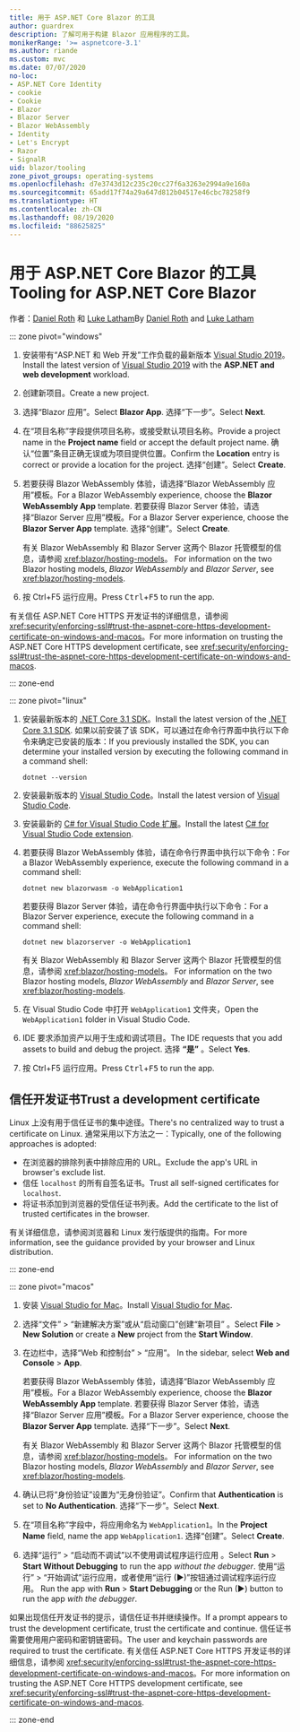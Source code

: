 ```yaml
---
title: 用于 ASP.NET Core Blazor 的工具
author: guardrex
description: 了解可用于构建 Blazor 应用程序的工具。
monikerRange: '>= aspnetcore-3.1'
ms.author: riande
ms.custom: mvc
ms.date: 07/07/2020
no-loc:
- ASP.NET Core Identity
- cookie
- Cookie
- Blazor
- Blazor Server
- Blazor WebAssembly
- Identity
- Let's Encrypt
- Razor
- SignalR
uid: blazor/tooling
zone_pivot_groups: operating-systems
ms.openlocfilehash: d7e3743d12c235c20cc27f6a3263e2994a9e160a
ms.sourcegitcommit: 65add17f74a29a647d812b04517e46cbc78258f9
ms.translationtype: HT
ms.contentlocale: zh-CN
ms.lasthandoff: 08/19/2020
ms.locfileid: "88625825"
---
```

# <a name="tooling-for-aspnet-core-no-locblazor"></a><span data-ttu-id="96eb3-103">用于 ASP.NET Core Blazor 的工具</span><span class="sxs-lookup"><span data-stu-id="96eb3-103">Tooling for ASP.NET Core Blazor</span></span>

<span data-ttu-id="96eb3-104">作者：[Daniel Roth](https://github.com/danroth27) 和 [Luke Latham](https://github.com/guardrex)</span><span class="sxs-lookup"><span data-stu-id="96eb3-104">By [Daniel Roth](https://github.com/danroth27) and [Luke Latham](https://github.com/guardrex)</span></span>

::: zone pivot="windows"

1. <span data-ttu-id="96eb3-105">安装带有“ASP.NET 和 Web 开发”工作负载的最新版本 [Visual Studio 2019](https://visualstudio.microsoft.com/downloads/)。</span><span class="sxs-lookup"><span data-stu-id="96eb3-105">Install the latest version of [Visual Studio 2019](https://visualstudio.microsoft.com/downloads/) with the **ASP.NET and web development** workload.</span></span>

1. <span data-ttu-id="96eb3-106">创建新项目。</span><span class="sxs-lookup"><span data-stu-id="96eb3-106">Create a new project.</span></span>

1. <span data-ttu-id="96eb3-107">选择“Blazor 应用”。</span><span class="sxs-lookup"><span data-stu-id="96eb3-107">Select **Blazor App**.</span></span> <span data-ttu-id="96eb3-108">选择“下一步”。</span><span class="sxs-lookup"><span data-stu-id="96eb3-108">Select **Next**.</span></span>

1. <span data-ttu-id="96eb3-109">在“项目名称”字段提供项目名称，或接受默认项目名称。</span><span class="sxs-lookup"><span data-stu-id="96eb3-109">Provide a project name in the **Project name** field or accept the default project name.</span></span> <span data-ttu-id="96eb3-110">确认“位置”条目正确无误或为项目提供位置。</span><span class="sxs-lookup"><span data-stu-id="96eb3-110">Confirm the **Location** entry is correct or provide a location for the project.</span></span> <span data-ttu-id="96eb3-111">选择“创建”。</span><span class="sxs-lookup"><span data-stu-id="96eb3-111">Select **Create**.</span></span>

1. <span data-ttu-id="96eb3-112">若要获得 Blazor WebAssembly 体验，请选择“Blazor WebAssembly 应用”模板。</span><span class="sxs-lookup"><span data-stu-id="96eb3-112">For a Blazor WebAssembly experience, choose the **Blazor WebAssembly App** template.</span></span> <span data-ttu-id="96eb3-113">若要获得 Blazor Server 体验，请选择“Blazor Server 应用”模板。</span><span class="sxs-lookup"><span data-stu-id="96eb3-113">For a Blazor Server experience, choose the **Blazor Server App** template.</span></span> <span data-ttu-id="96eb3-114">选择“创建”。</span><span class="sxs-lookup"><span data-stu-id="96eb3-114">Select **Create**.</span></span>

   <span data-ttu-id="96eb3-115">有关 Blazor WebAssembly 和 Blazor Server 这两个 Blazor 托管模型的信息，请参阅 <xref:blazor/hosting-models>。 </span><span class="sxs-lookup"><span data-stu-id="96eb3-115">For information on the two Blazor hosting models, *Blazor WebAssembly* and *Blazor Server*, see <xref:blazor/hosting-models>.</span></span>

1. <span data-ttu-id="96eb3-116">按 Ctrl+F5 运行应用<kbd></kbd><kbd></kbd>。</span><span class="sxs-lookup"><span data-stu-id="96eb3-116">Press <kbd>Ctrl</kbd>+<kbd>F5</kbd> to run the app.</span></span>

<span data-ttu-id="96eb3-117">有关信任 ASP.NET Core HTTPS 开发证书的详细信息，请参阅 <xref:security/enforcing-ssl#trust-the-aspnet-core-https-development-certificate-on-windows-and-macos>。</span><span class="sxs-lookup"><span data-stu-id="96eb3-117">For more information on trusting the ASP.NET Core HTTPS development certificate, see <xref:security/enforcing-ssl#trust-the-aspnet-core-https-development-certificate-on-windows-and-macos>.</span></span>

::: zone-end

::: zone pivot="linux"

1. <span data-ttu-id="96eb3-118">安装最新版本的 [.NET Core 3.1 SDK](https://dotnet.microsoft.com/download/dotnet-core/3.1)。</span><span class="sxs-lookup"><span data-stu-id="96eb3-118">Install the latest version of the [.NET Core 3.1 SDK](https://dotnet.microsoft.com/download/dotnet-core/3.1).</span></span> <span data-ttu-id="96eb3-119">如果以前安装了该 SDK，可以通过在命令行界面中执行以下命令来确定已安装的版本：</span><span class="sxs-lookup"><span data-stu-id="96eb3-119">If you previously installed the SDK, you can determine your installed version by executing the following command in a command shell:</span></span>

   ```dotnetcli
   dotnet --version
   ```

1. <span data-ttu-id="96eb3-120">安装最新版本的 [Visual Studio Code](https://code.visualstudio.com/)。</span><span class="sxs-lookup"><span data-stu-id="96eb3-120">Install the latest version of [Visual Studio Code](https://code.visualstudio.com/).</span></span>

1. <span data-ttu-id="96eb3-121">安装最新的 [C# for Visual Studio Code 扩展](https://marketplace.visualstudio.com/items?itemName=ms-dotnettools.csharp)。</span><span class="sxs-lookup"><span data-stu-id="96eb3-121">Install the latest [C# for Visual Studio Code extension](https://marketplace.visualstudio.com/items?itemName=ms-dotnettools.csharp).</span></span>

1. <span data-ttu-id="96eb3-122">若要获得 Blazor WebAssembly 体验，请在命令行界面中执行以下命令：</span><span class="sxs-lookup"><span data-stu-id="96eb3-122">For a Blazor WebAssembly experience, execute the following command in a command shell:</span></span>

   ```dotnetcli
   dotnet new blazorwasm -o WebApplication1
   ```

   <span data-ttu-id="96eb3-123">若要获得 Blazor Server 体验，请在命令行界面中执行以下命令：</span><span class="sxs-lookup"><span data-stu-id="96eb3-123">For a Blazor Server experience, execute the following command in a command shell:</span></span>

   ```dotnetcli
   dotnet new blazorserver -o WebApplication1
   ```

   <span data-ttu-id="96eb3-124">有关 Blazor WebAssembly 和 Blazor Server 这两个 Blazor 托管模型的信息，请参阅 <xref:blazor/hosting-models>。 </span><span class="sxs-lookup"><span data-stu-id="96eb3-124">For information on the two Blazor hosting models, *Blazor WebAssembly* and *Blazor Server*, see <xref:blazor/hosting-models>.</span></span>

1. <span data-ttu-id="96eb3-125">在 Visual Studio Code 中打开 `WebApplication1` 文件夹，</span><span class="sxs-lookup"><span data-stu-id="96eb3-125">Open the `WebApplication1` folder in Visual Studio Code.</span></span>

1. <span data-ttu-id="96eb3-126">IDE 要求添加资产以用于生成和调试项目。</span><span class="sxs-lookup"><span data-stu-id="96eb3-126">The IDE requests that you add assets to build and debug the project.</span></span> <span data-ttu-id="96eb3-127">选择 **“是”** 。</span><span class="sxs-lookup"><span data-stu-id="96eb3-127">Select **Yes**.</span></span>

1. <span data-ttu-id="96eb3-128">按 Ctrl+F5 运行应用<kbd></kbd><kbd></kbd>。</span><span class="sxs-lookup"><span data-stu-id="96eb3-128">Press <kbd>Ctrl</kbd>+<kbd>F5</kbd> to run the app.</span></span>

## <a name="trust-a-development-certificate"></a><span data-ttu-id="96eb3-129">信任开发证书</span><span class="sxs-lookup"><span data-stu-id="96eb3-129">Trust a development certificate</span></span>

<span data-ttu-id="96eb3-130">Linux 上没有用于信任证书的集中途径。</span><span class="sxs-lookup"><span data-stu-id="96eb3-130">There's no centralized way to trust a certificate on Linux.</span></span> <span data-ttu-id="96eb3-131">通常采用以下方法之一：</span><span class="sxs-lookup"><span data-stu-id="96eb3-131">Typically, one of the following approaches is adopted:</span></span>

* <span data-ttu-id="96eb3-132">在浏览器的排除列表中排除应用的 URL。</span><span class="sxs-lookup"><span data-stu-id="96eb3-132">Exclude the app's URL in browser's exclude list.</span></span>
* <span data-ttu-id="96eb3-133">信任 `localhost` 的所有自签名证书。</span><span class="sxs-lookup"><span data-stu-id="96eb3-133">Trust all self-signed certificates for `localhost`.</span></span>
* <span data-ttu-id="96eb3-134">将证书添加到浏览器的受信任证书列表。</span><span class="sxs-lookup"><span data-stu-id="96eb3-134">Add the certificate to the list of trusted certificates in the browser.</span></span>

<span data-ttu-id="96eb3-135">有关详细信息，请参阅浏览器和 Linux 发行版提供的指南。</span><span class="sxs-lookup"><span data-stu-id="96eb3-135">For more information, see the guidance provided by your browser and Linux distribution.</span></span>

::: zone-end

::: zone pivot="macos"

1. <span data-ttu-id="96eb3-136">安装 [Visual Studio for Mac](https://visualstudio.microsoft.com/vs/mac/)。</span><span class="sxs-lookup"><span data-stu-id="96eb3-136">Install [Visual Studio for Mac](https://visualstudio.microsoft.com/vs/mac/).</span></span>

1. <span data-ttu-id="96eb3-137">选择“文件” > “新建解决方案”或从“启动窗口”创建“新项目”   。</span><span class="sxs-lookup"><span data-stu-id="96eb3-137">Select **File** > **New Solution** or create a **New** project from the **Start Window**.</span></span>

1. <span data-ttu-id="96eb3-138">在边栏中，选择“Web 和控制台” > “应用”。 </span><span class="sxs-lookup"><span data-stu-id="96eb3-138">In the sidebar, select **Web and Console** > **App**.</span></span>

   <span data-ttu-id="96eb3-139">若要获得 Blazor WebAssembly 体验，请选择“Blazor WebAssembly 应用”模板。</span><span class="sxs-lookup"><span data-stu-id="96eb3-139">For a Blazor WebAssembly experience, choose the **Blazor WebAssembly App** template.</span></span> <span data-ttu-id="96eb3-140">若要获得 Blazor Server 体验，请选择“Blazor Server 应用”模板。</span><span class="sxs-lookup"><span data-stu-id="96eb3-140">For a Blazor Server experience, choose the **Blazor Server App** template.</span></span> <span data-ttu-id="96eb3-141">选择“下一步”。</span><span class="sxs-lookup"><span data-stu-id="96eb3-141">Select **Next**.</span></span>

   <span data-ttu-id="96eb3-142">有关 Blazor WebAssembly 和 Blazor Server 这两个 Blazor 托管模型的信息，请参阅 <xref:blazor/hosting-models>。 </span><span class="sxs-lookup"><span data-stu-id="96eb3-142">For information on the two Blazor hosting models, *Blazor WebAssembly* and *Blazor Server*, see <xref:blazor/hosting-models>.</span></span>

1. <span data-ttu-id="96eb3-143">确认已将“身份验证”设置为“无身份验证”。</span><span class="sxs-lookup"><span data-stu-id="96eb3-143">Confirm that **Authentication** is set to **No Authentication**.</span></span> <span data-ttu-id="96eb3-144">选择“下一步”。</span><span class="sxs-lookup"><span data-stu-id="96eb3-144">Select **Next**.</span></span>

1. <span data-ttu-id="96eb3-145">在“项目名称”字段中，将应用命名为 `WebApplication1`。</span><span class="sxs-lookup"><span data-stu-id="96eb3-145">In the **Project Name** field, name the app `WebApplication1`.</span></span> <span data-ttu-id="96eb3-146">选择“创建”。</span><span class="sxs-lookup"><span data-stu-id="96eb3-146">Select **Create**.</span></span>

1. <span data-ttu-id="96eb3-147">选择“运行” > “启动而不调试”以不使用调试程序运行应用 。</span><span class="sxs-lookup"><span data-stu-id="96eb3-147">Select **Run** > **Start Without Debugging** to run the app *without the debugger*.</span></span> <span data-ttu-id="96eb3-148">使用“运行” > “开始调试”运行应用，或者使用“运行 (&#9654;)”按钮通过调试程序运行应用。 </span><span class="sxs-lookup"><span data-stu-id="96eb3-148">Run the app with **Run** > **Start Debugging** or the Run (&#9654;) button to run the app *with the debugger*.</span></span>

<span data-ttu-id="96eb3-149">如果出现信任开发证书的提示，请信任证书并继续操作。</span><span class="sxs-lookup"><span data-stu-id="96eb3-149">If a prompt appears to trust the development certificate, trust the certificate and continue.</span></span> <span data-ttu-id="96eb3-150">信任证书需要使用用户密码和密钥链密码。</span><span class="sxs-lookup"><span data-stu-id="96eb3-150">The user and keychain passwords are required to trust the certificate.</span></span> <span data-ttu-id="96eb3-151">有关信任 ASP.NET Core HTTPS 开发证书的详细信息，请参阅 <xref:security/enforcing-ssl#trust-the-aspnet-core-https-development-certificate-on-windows-and-macos>。</span><span class="sxs-lookup"><span data-stu-id="96eb3-151">For more information on trusting the ASP.NET Core HTTPS development certificate, see <xref:security/enforcing-ssl#trust-the-aspnet-core-https-development-certificate-on-windows-and-macos>.</span></span>

::: zone-end
